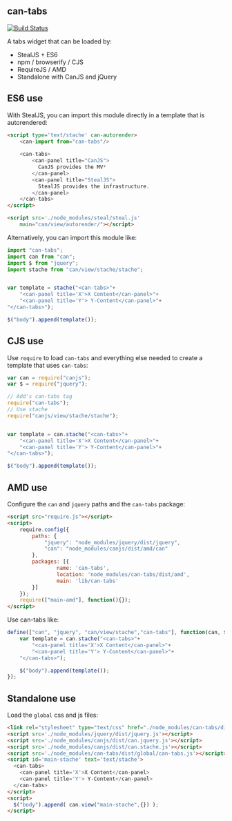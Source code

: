 ## can-tabs

[![Build Status](https://travis-ci.org/bitovi-components/can-tabs.svg?branch=master)](https://travis-ci.org/bitovi-components/can-tabs)

A tabs widget that can be loaded by:

- StealJS + ES6
- npm / browserify / CJS
- RequireJS / AMD
- Standalone with CanJS and jQuery


## ES6 use

With StealJS, you can import this module directly in a template that is autorendered:

```html
<script type='text/stache' can-autorender>
	<can-import from="can-tabs"/>
	
	<can-tabs>
	    <can-panel title="CanJS">
	      CanJS provides the MV*
	    </can-panel>
	    <can-panel title="StealJS">
	      StealJS provides the infrastructure.
	    </can-panel>
  	</can-tabs>
</script>

<script src='./node_modules/steal/steal.js'
	main="can/view/autorender/"></script>
```

Alternatively, you can import this module like:

```js
import "can-tabs";
import can from "can";
import $ from "jquery";
import stache from "can/view/stache/stache";


var template = stache("<can-tabs>"+
	"<can-panel title='X'>X Content</can-panel>"+
	"<can-panel title='Y'> Y-Content</can-panel>"+
"</can-tabs>");

$("body").append(template());

```


## CJS use

Use `require` to load `can-tabs` and everything else
needed to create a template that uses `can-tabs`:

```js
var can = require("canjs");
var $ = require("jquery");

// Add's can-tabs tag
require("can-tabs");
// Use stache
require("canjs/view/stache/stache");


var template = can.stache("<can-tabs>"+
	"<can-panel title='X'>X Content</can-panel>"+
	"<can-panel title='Y'> Y-Content</can-panel>"+
"</can-tabs>");

$("body").append(template());

```

## AMD use

Configure the `can` and `jquery` paths and the `can-tabs` package:

```html
<script src="require.js"></script>
<script>
	require.config({
	    paths: {
	        "jquery": "node_modules/jquery/dist/jquery",
	        "can": "node_modules/canjs/dist/amd/can"
	    },
	    packages: [{
		    	name: 'can-tabs',
		    	location: 'node_modules/can-tabs/dist/amd',
		    	main: 'lib/can-tabs'
	    }]
	});
	require(["main-amd"], function(){});
</script>
```

Use can-tabs like:

```js
define(["can", "jquery", "can/view/stache","can-tabs"], function(can, $){
	var template = can.stache("<can-tabs>"+
		"<can-panel title='X'>X Content</can-panel>"+
		"<can-panel title='Y'> Y-Content</can-panel>"+
	"</can-tabs>");

	$("body").append(template());
});
```

## Standalone use

Load the `global` css and js files:

```html
<link rel="stylesheet" type="text/css" href="./node_modules/can-tabs/dist/global/can-tabs.css">
<script src='./node_modules/jquery/dist/jquery.js'></script>
<script src='./node_modules/canjs/dist/can.jquery.js'></script>
<script src='./node_modules/canjs/dist/can.stache.js'></script>
<script src='./node_modules/can-tabs/dist/global/can-tabs.js'></script>
<script id='main-stache' text='text/stache'>
  <can-tabs>
	<can-panel title='X'>X Content</can-panel>
	<can-panel title='Y'> Y-Content</can-panel>
  </can-tabs>
</script>
<script>
  $("body").append( can.view("main-stache",{}) );
</script>
```
